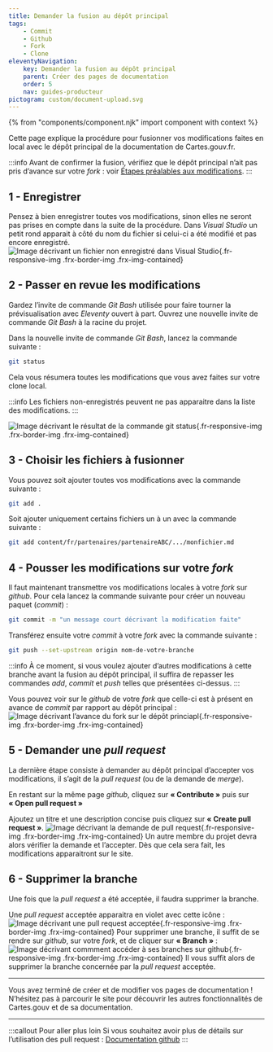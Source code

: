 ```yaml
---
title: Demander la fusion au dépôt principal
tags:
    - Commit
    - Github
    - Fork
    - Clone
eleventyNavigation:
    key: Demander la fusion au dépôt principal
    parent: Créer des pages de documentation
    order: 5
    nav: guides-producteur
pictogram: custom/document-upload.svg
---
```


{% from "components/component.njk" import component with context %}

Cette page explique la procédure pour fusionner vos modifications faites en local avec le dépôt principal de la documentation de Cartes.gouv.fr.

:::info
Avant de confirmer la fusion, vérifiez que le dépôt principal n’ait pas pris d’avance sur votre *fork* : voir [Étapes préalables aux modifications](./etapes-initiales-aux-modifications/).
:::

## 1 - Enregistrer

Pensez à bien enregistrer toutes vos modifications, sinon elles ne seront pas prises en compte dans la suite de la procédure. Dans _Visual Studio_ un petit rond apparait à côté du nom du fichier si celui-ci a été modifié et pas encore enregistré.
![Image décrivant un fichier non enregistré dans Visual Studio](/img/guides-producteur/creer-des-pages-de-documentation/demander-pull-request/01_Fichier-non-enregistre.png){.fr-responsive-img .frx-border-img .frx-img-contained}

## 2 - Passer en revue les modifications

Gardez l’invite de commande _Git Bash_ utilisée pour faire tourner la prévisualisation avec _Eleventy_ ouvert à part. Ouvrez une nouvelle invite de commande _Git Bash_ à la racine du projet.

Dans la nouvelle invite de commande _Git Bash_, lancez la commande suivante :

```bash
git status
```

Cela vous résumera toutes les modifications que vous avez faites sur votre clone local.

:::info
Les fichiers non-enregistrés peuvent ne pas apparaitre dans la liste des modifications.
:::

![Image décrivant le résultat de la commande git status](/img/guides-producteur/creer-des-pages-de-documentation/demander-pull-request/02_Git-status.png){.fr-responsive-img .frx-border-img .frx-img-contained}

## 3 - Choisir les fichiers à fusionner

Vous pouvez soit ajouter toutes vos modifications avec la commande suivante :

```bash
git add .
```

Soit ajouter uniquement certains fichiers un à un avec la commande suivante :

```bash
git add content/fr/partenaires/partenaireABC/.../monfichier.md
```

## 4 - Pousser les modifications sur votre _fork_

Il faut maintenant transmettre vos modifications locales à votre _fork_ sur _github_. Pour cela lancez la commande suivante pour créer un nouveau paquet (_commit_) :

```bash
git commit -m "un message court décrivant la modification faite"
```

Transférez ensuite votre _commit_ à votre _fork_ avec la commande suivante :

```bash
git push --set-upstream origin nom-de-votre-branche
```

:::info
À ce moment, si vous voulez ajouter d’autres modifications à cette branche avant la fusion au dépôt principal, il suffira de repasser les commandes _add_, _commit_ et _push_ telles que présentées ci-dessus.
:::

Vous pouvez voir sur le _github_ de votre _fork_ que celle-ci est à présent en avance de _commit_ par rapport au dépôt principal :
![Image décrivant l’avance du fork sur le dépôt princiapl](/img/guides-producteur/creer-des-pages-de-documentation/demander-pull-request/03_Avance-du-fork-sur-le-depot-principal.png){.fr-responsive-img .frx-border-img .frx-img-contained}

## 5 - Demander une _pull request_

La dernière étape consiste à demander au dépôt principal d’accepter vos modifications, il s’agit de la _pull request_ (ou de la demande de _merge_).

En restant sur la même page _github_, cliquez sur **« Contribute »** puis sur **« Open pull request »**

Ajoutez un titre et une description concise puis cliquez sur **« Create pull request »**.
![Image décrivant la demande de pull request](/img/guides-producteur/creer-des-pages-de-documentation/demander-pull-request/04_Demande-de-pull-request.png){.fr-responsive-img .frx-border-img .frx-img-contained}
Un autre membre du projet devra alors vérifier la demande et l’accepter. Dès que cela sera fait, les modifications apparaitront sur le site.

## 6 - Supprimer la branche

Une fois que la _pull request_ a été acceptée, il faudra supprimer la branche.

Une _pull request_ acceptée apparaitra en violet avec cette icône :
![Image décrivant une pull request acceptée](/img/guides-producteur/creer-des-pages-de-documentation/demander-pull-request/05_Pull-request-accepte.png){.fr-responsive-img .frx-border-img .frx-img-contained}
Pour supprimer une branche, il suffit de se rendre sur _github_, sur votre _fork_, et de cliquer sur **« Branch »** :
![Image décrivant commment accéder à ses branches sur github](/img/guides-producteur/creer-des-pages-de-documentation/demander-pull-request/06_Supprimer-branche.png){.fr-responsive-img .frx-border-img .frx-img-contained}
Il vous suffit alors de supprimer la branche concernée par la _pull request_ acceptée.

---

Vous avez terminé de créer et de modifier vos pages de documentation ! N’hésitez pas à parcourir le site pour découvrir les autres fonctionnalités de Cartes.gouv et de sa documentation.

---

:::callout Pour aller plus loin
Si vous souhaitez avoir plus de détails sur l’utilisation des pull request :
<a href="https://docs.github.com/fr/pull-requests" target="_blank" rel="noopener noreferrer" title="Documentation github - ouvre une nouvelle fenêtre">Documentation github</a>
:::
